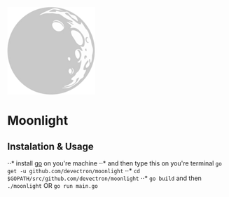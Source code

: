 <p align="center" style="width:200px;"><img src="logo.png"></p>

Moonlight
=========

## Instalation & Usage

⋅⋅* install [go](https://golang.org/dl/) on you're machine
⋅⋅* and then type this on you're terminal `go get -u github.com/devectron/moonlight`
⋅⋅* `cd $GOPATH/src/github.com/devectron/moonlight`
⋅⋅* `go build` and then `./moonlight` OR `go run main.go`
